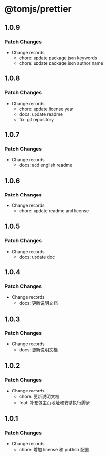 # @tomjs/prettier

## 1.0.9

### Patch Changes

- Change records
  - chore: update package.json keywords
  - chore: update package.json author name

## 1.0.8

### Patch Changes

- Change records
  - chore: update license year
  - docs: update readme
  - fix: git repository

## 1.0.7

### Patch Changes

- Change records
  - docs: add english readme

## 1.0.6

### Patch Changes

- Change records
  - chore: update readme and license

## 1.0.5

### Patch Changes

- Change records
  - docs: update doc

## 1.0.4

### Patch Changes

- Change records
  - docs: 更新说明文档

## 1.0.3

### Patch Changes

- Change records
  - docs: 更新说明文档

## 1.0.2

### Patch Changes

- Change records
  - chore: 更新说明文档
  - feat: 补充包主页地址和安装执行脚步

## 1.0.1

### Patch Changes

- Change records
  - chore: 增加 license 和 publish 配置
